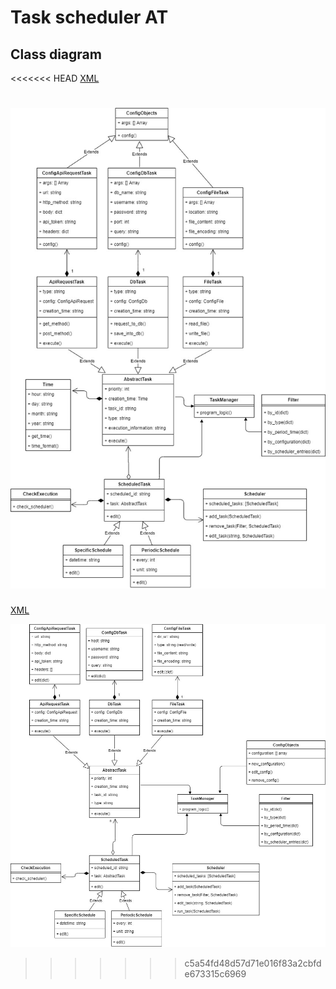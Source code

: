 # Task scheduler AT

## Class diagram

<<<<<<< HEAD
[XML](docs/task-manager.xml)

![diagram](docs/task-manager.jpg)
=======
[XML](doc/task-manager.xml)

![diagram](doc/task-manager.jpg)
>>>>>>> c5a54fd48d57d71e016f83a2cbfde673315c6969
